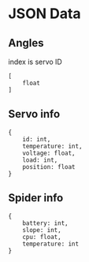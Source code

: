 # JSON Data 

## Angles
index is servo ID
```
[
    float
]
```

## Servo info
```
{
    id: int,
    temperature: int,
    voltage: float,
    load: int,
    position: float
}
```

## Spider info
```
{
    battery: int,
    slope: int,
    cpu: float,
    temperature: int
}
```